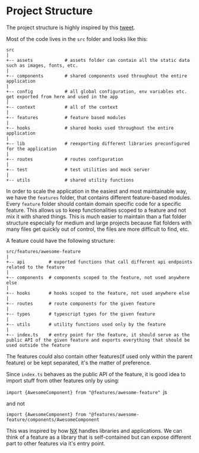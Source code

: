 # Project Structure

The project structure is highly inspired by this [tweet](https://twitter.com/dan_abramov/status/1042364018848145408).

Most of the code lives in the `src` folder and looks like this:

```
src
|
+-- assets            # assets folder can contain all the static data such as images, fonts, etc.
|
+-- components        # shared components used throughout the entire application
|
+-- config            # all global configuration, env variables etc. get exported from here and used in the app
|
+-- context           # all of the context
|
+-- features          # feature based modules
|
+-- hooks             # shared hooks used throughout the entire application
|
+-- lib               # reexporting different libraries preconfigured for the application
|
+-- routes            # routes configuration
|
+-- test              # test utilities and mock server
|
+-- utils             # shared utility functions
```

In order to scale the application in the easiest and most maintainable way, we have the `features` folder, that contains different feature-based modules. Every `feature` folder should contain domain specific code for a specific feature. This allows us to keep functionalities scoped to a feature and not mix it with shared things. This is much easier to maintain than a flat folder structure especially for medium and large projects because flat folders with many files get quickly out of control, the files are more difficult to find, etc.

A feature could have the following structure:

```
src/features/awesome-feature
|
+-- api         # exported functions that call different api endpoints related to the feature
|
+-- components  # components scoped to the feature, not used anywhere else
|
+-- hooks       # hooks scoped to the feature, not used anywhere else
|
+-- routes      # route components for the given feature
|
+-- types       # typescript types for the given feature
|
+-- utils       # utility functions used only by the feature
|
+-- index.ts    # entry point for the feature, it should serve as the public API of the given feature and exports everything that should be used outside the feature
```

The features could also contain other features(if used only within the parent feature) or be kept separated, it's the matter of preference.

Since `index.ts` behaves as the public API of the feature, it is good idea to import stuff from other features only by using:

`import {AwesomeComponent} from "@features/awesome-feature" `js

and not

`import {AwesomeComponent} from "@features/awesome-feature/components/AwesomeComponent`

This was inspired by how [NX](https://nx.dev/) handles libraries and applications. We can think of a feature as a library that is self-contained but can expose different part to other features via it's entry point.
